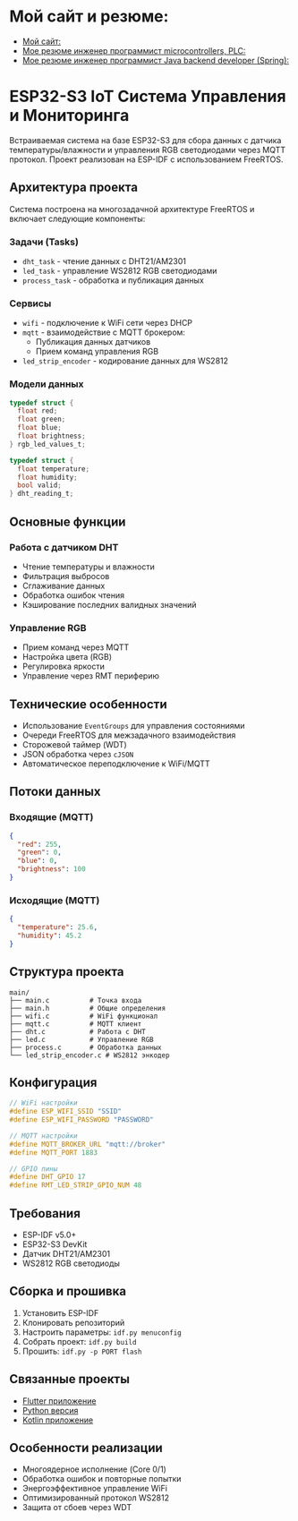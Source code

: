 # Мой сайт и резюме:

- [Мой сайт:](https://technocom.site123.me/)
- [Мое резюме инженер программист microcontrollers, PLC:](https://innopolis.hh.ru/resume/782d86d5ff0e9487200039ed1f6f3373384b30)
- [Мое резюме инженер программист Java backend developer (Spring):](https://innopolis.hh.ru/resume/9e3b451aff03fd23830039ed1f496e79587649)

# ESP32-S3 IoT Система Управления и Мониторинга

Встраиваемая система на базе ESP32-S3 для сбора данных с датчика температуры/влажности и управления RGB светодиодами через MQTT протокол. Проект реализован на ESP-IDF с использованием FreeRTOS.

## Архитектура проекта

Система построена на многозадачной архитектуре FreeRTOS и включает следующие компоненты:

### Задачи (Tasks)
- `dht_task` - чтение данных с DHT21/AM2301
- `led_task` - управление WS2812 RGB светодиодами 
- `process_task` - обработка и публикация данных

### Сервисы
- `wifi` - подключение к WiFi сети через DHCP
- `mqtt` - взаимодействие с MQTT брокером:
  - Публикация данных датчиков
  - Прием команд управления RGB
- `led_strip_encoder` - кодирование данных для WS2812

### Модели данных
```c
typedef struct {
  float red;
  float green; 
  float blue;
  float brightness;
} rgb_led_values_t;

typedef struct {
  float temperature;
  float humidity;
  bool valid;
} dht_reading_t;
```

## Основные функции

### Работа с датчиком DHT
- Чтение температуры и влажности
- Фильтрация выбросов
- Сглаживание данных
- Обработка ошибок чтения
- Кэширование последних валидных значений

### Управление RGB
- Прием команд через MQTT
- Настройка цвета (RGB)
- Регулировка яркости
- Управление через RMT периферию

## Технические особенности
- Использование `EventGroups` для управления состояниями
- Очереди FreeRTOS для межзадачного взаимодействия
- Сторожевой таймер (WDT)
- JSON обработка через `cJSON`
- Автоматическое переподключение к WiFi/MQTT

## Потоки данных

### Входящие (MQTT)
```json
{
  "red": 255,
  "green": 0,
  "blue": 0,
  "brightness": 100
}
```

### Исходящие (MQTT)
```json
{
  "temperature": 25.6,
  "humidity": 45.2
}
```

## Структура проекта
```plaintext
main/
├── main.c          # Точка входа
├── main.h          # Общие определения
├── wifi.c          # WiFi функционал
├── mqtt.c          # MQTT клиент
├── dht.c           # Работа с DHT
├── led.c           # Управление RGB
├── process.c       # Обработка данных
└── led_strip_encoder.c # WS2812 энкодер
```

## Конфигурация
```c
// WiFi настройки
#define ESP_WIFI_SSID "SSID"
#define ESP_WIFI_PASSWORD "PASSWORD"

// MQTT настройки
#define MQTT_BROKER_URL "mqtt://broker"
#define MQTT_PORT 1883

// GPIO пины
#define DHT_GPIO 17
#define RMT_LED_STRIP_GPIO_NUM 48
```

## Требования
- ESP-IDF v5.0+
- ESP32-S3 DevKit
- Датчик DHT21/AM2301
- WS2812 RGB светодиоды

## Сборка и прошивка
1. Установить ESP-IDF
2. Клонировать репозиторий
3. Настроить параметры: `idf.py menuconfig`
4. Собрать проект: `idf.py build`
5. Прошить: `idf.py -p PORT flash`

## Связанные проекты
- [Flutter приложение](https://github.com/timurtm72/flutter_android_mqtt_python_esp32)
- [Python версия](https://github.com/timurtm72/python_mqtt_esp32_android)
- [Kotlin приложение](https://github.com/timurtm72/kotlin_mqtt_esp32_python)

## Особенности реализации
- Многоядерное исполнение (Core 0/1)
- Обработка ошибок и повторные попытки
- Энергоэффективное управление WiFi
- Оптимизированный протокол WS2812
- Защита от сбоев через WDT
